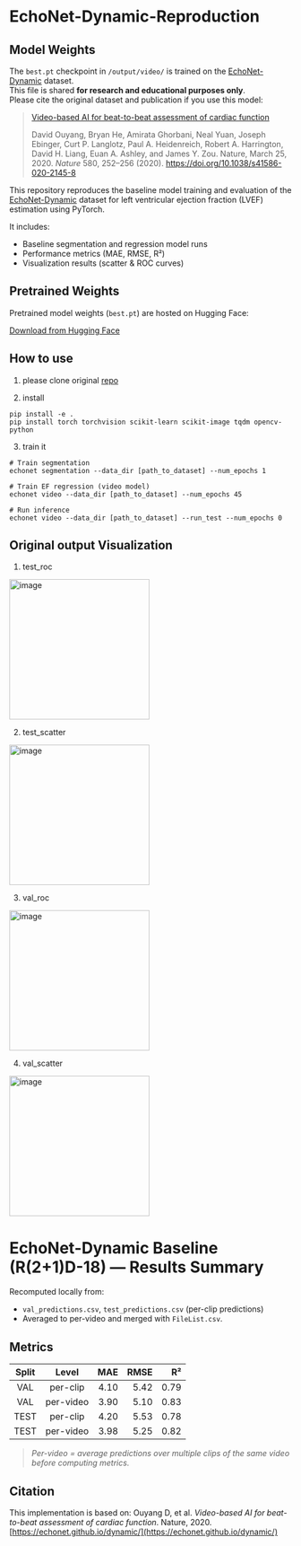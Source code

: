 # EchoNet-Dynamic-Reproduction

## Model Weights

The `best.pt` checkpoint in `/output/video/` is trained on the [EchoNet-Dynamic](https://echonet.github.io/dynamic/) dataset.  
This file is shared **for research and educational purposes only**.  
Please cite the original dataset and publication if you use this model:

> [Video-based AI for beat-to-beat assessment of cardiac function](https://www.nature.com/articles/s41586-020-2145-8)
>
> David Ouyang, Bryan He, Amirata Ghorbani, Neal Yuan, Joseph Ebinger, Curt P. Langlotz, Paul A. Heidenreich,
> Robert A. Harrington, David H. Liang, Euan A. Ashley, and James Y. Zou. Nature, March 25, 2020.
> *Nature* 580, 252–256 (2020). https://doi.org/10.1038/s41586-020-2145-8


This repository reproduces the baseline model training and evaluation
of the [EchoNet-Dynamic](https://echonet.github.io/dynamic/) dataset for
left ventricular ejection fraction (LVEF) estimation using PyTorch.

It includes:
- Baseline segmentation and regression model runs
- Performance metrics (MAE, RMSE, R²)
- Visualization results (scatter & ROC curves)


## Pretrained Weights
Pretrained model weights (`best.pt`) are hosted on Hugging Face:

[Download from Hugging Face](https://huggingface.co/janalexei98/echonet-dynamic-best-pt/tree/main)


## How to use

1. please clone original [repo](https://github.com/echonet/dynamic)

2. install
```
pip install -e .
pip install torch torchvision scikit-learn scikit-image tqdm opencv-python
```

3. train it
```
# Train segmentation
echonet segmentation --data_dir [path_to_dataset] --num_epochs 1

# Train EF regression (video model)
echonet video --data_dir [path_to_dataset] --num_epochs 45

# Run inference
echonet video --data_dir [path_to_dataset] --run_test --num_epochs 0
```

## Original output Visualization

1. test_roc
<img width="250" height="250" alt="image" src="https://github.com/user-attachments/assets/a932c553-fb0c-45fc-8101-f4b7d55f6921" />

2. test_scatter
<img width="250" height="250" alt="image" src="https://github.com/user-attachments/assets/ec3460b6-476a-4947-9a81-42e1fadfff2e" />

3. val_roc
<img width="250" height="250" alt="image" src="https://github.com/user-attachments/assets/45cb5134-9ea5-4a82-9915-57a833d20bf8" />

4. val_scatter
<img width="250" height="250" alt="image" src="https://github.com/user-attachments/assets/89823f86-0235-4e7e-aee2-f1acc3427cc6" />

# EchoNet-Dynamic Baseline (R(2+1)D-18) — Results Summary

Recomputed locally from:
- `val_predictions.csv`, `test_predictions.csv` (per-clip predictions)
- Averaged to per-video and merged with `FileList.csv`.

## Metrics

| Split | Level     | MAE | RMSE | R² |
|:-----:|:---------:|----:|-----:|---:|
| VAL   | per-clip  | 4.10 | 5.42 | 0.79 |
| VAL   | per-video | 3.90 | 5.10 | 0.83 |
| TEST  | per-clip  | 4.20 | 5.53 | 0.78 |
| TEST  | per-video | 3.98 | 5.25 | 0.82 |

> *Per-video = average predictions over multiple clips of the same video before computing metrics.*


## Citation
This implementation is based on:
Ouyang D, et al. *Video-based AI for beat-to-beat assessment of cardiac function*. Nature, 2020.  
[https://echonet.github.io/dynamic/](https://echonet.github.io/dynamic/)


